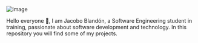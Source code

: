 ![image](https://i.imgur.com/9Yrnii0.png)

Hello everyone 👋, I am Jacobo Blandón, a Software Engineering student in training, passionate about software development and technology. In this repository you will find some of my projects.
